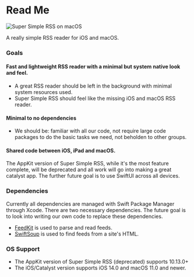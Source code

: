 # Read Me

![Super Simple RSS on macOS](https://blog-geofcrowl-static-images.s3.us-east-1.amazonaws.com/2020-12-31-super-simple-rss/super-simple-rss-macos-11.png)

A really simple RSS reader for iOS and macOS.

### Goals

#### Fast and lightweight RSS reader with a minimal but system native look and feel.
- A great RSS reader should be left in the background with minimal system resources used.
- Super Simple RSS should feel like the missing iOS and macOS RSS reader.

#### Minimal to no dependencies
- We should be: familiar with all our code, not require large code packages to do the basic tasks we need, not beholden to other groups.

#### Shared code between iOS, iPad and macOS.
The AppKit version of Super Simple RSS, while it's the most feature complete, will be deprecated and all work will go into making a great catalyst app. The further future goal is to use SwiftUI across all devices. 

### Dependencies
Currently all dependencies are managed with Swift Package Manager through Xcode. There are two necessary dependencies. The future goal is to look into writing our own code to replace these dependencies.

- [FeedKit](https://github.com/nmdias/FeedKit) is used to parse and read feeds.
- [SwiftSoup](https://github.com/scinfu/SwiftSoup) is used to find feeds from a site's HTML.

### OS Support
- The AppKit version of Super Simple RSS (deprecated) supports 10.13.0+
- The iOS/Catalyst version supports iOS 14.0 and macOS 11.0 and newer.
